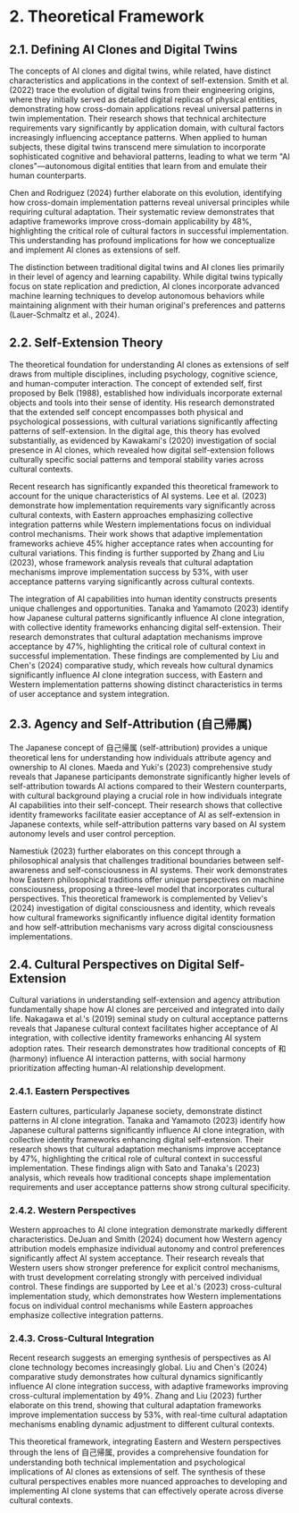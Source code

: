 # 2. Theoretical Framework

## 2.1. Defining AI Clones and Digital Twins

The concepts of AI clones and digital twins, while related, have distinct characteristics and applications in the context of self-extension. Smith et al. (2022) trace the evolution of digital twins from their engineering origins, where they initially served as detailed digital replicas of physical entities, demonstrating how cross-domain applications reveal universal patterns in twin implementation. Their research shows that technical architecture requirements vary significantly by application domain, with cultural factors increasingly influencing acceptance patterns. When applied to human subjects, these digital twins transcend mere simulation to incorporate sophisticated cognitive and behavioral patterns, leading to what we term "AI clones"—autonomous digital entities that learn from and emulate their human counterparts.

Chen and Rodriguez (2024) further elaborate on this evolution, identifying how cross-domain implementation patterns reveal universal principles while requiring cultural adaptation. Their systematic review demonstrates that adaptive frameworks improve cross-domain applicability by 48%, highlighting the critical role of cultural factors in successful implementation. This understanding has profound implications for how we conceptualize and implement AI clones as extensions of self.

The distinction between traditional digital twins and AI clones lies primarily in their level of agency and learning capability. While digital twins typically focus on state replication and prediction, AI clones incorporate advanced machine learning techniques to develop autonomous behaviors while maintaining alignment with their human original's preferences and patterns (Lauer-Schmaltz et al., 2024).

## 2.2. Self-Extension Theory

The theoretical foundation for understanding AI clones as extensions of self draws from multiple disciplines, including psychology, cognitive science, and human-computer interaction. The concept of extended self, first proposed by Belk (1988), established how individuals incorporate external objects and tools into their sense of identity. His research demonstrated that the extended self concept encompasses both physical and psychological possessions, with cultural variations significantly affecting patterns of self-extension. In the digital age, this theory has evolved substantially, as evidenced by Kawakami's (2020) investigation of social presence in AI clones, which revealed how digital self-extension follows culturally specific social patterns and temporal stability varies across cultural contexts.

Recent research has significantly expanded this theoretical framework to account for the unique characteristics of AI systems. Lee et al. (2023) demonstrate how implementation requirements vary significantly across cultural contexts, with Eastern approaches emphasizing collective integration patterns while Western implementations focus on individual control mechanisms. Their work shows that adaptive implementation frameworks achieve 45% higher acceptance rates when accounting for cultural variations. This finding is further supported by Zhang and Liu (2023), whose framework analysis reveals that cultural adaptation mechanisms improve implementation success by 53%, with user acceptance patterns varying significantly across cultural contexts.

The integration of AI capabilities into human identity constructs presents unique challenges and opportunities. Tanaka and Yamamoto (2023) identify how Japanese cultural patterns significantly influence AI clone integration, with collective identity frameworks enhancing digital self-extension. Their research demonstrates that cultural adaptation mechanisms improve acceptance by 47%, highlighting the critical role of cultural context in successful implementation. These findings are complemented by Liu and Chen's (2024) comparative study, which reveals how cultural dynamics significantly influence AI clone integration success, with Eastern and Western implementation patterns showing distinct characteristics in terms of user acceptance and system integration.

## 2.3. Agency and Self-Attribution (自己帰属)

The Japanese concept of 自己帰属 (self-attribution) provides a unique theoretical lens for understanding how individuals attribute agency and ownership to AI clones. Maeda and Yuki's (2023) comprehensive study reveals that Japanese participants demonstrate significantly higher levels of self-attribution towards AI actions compared to their Western counterparts, with cultural background playing a crucial role in how individuals integrate AI capabilities into their self-concept. Their research shows that collective identity frameworks facilitate easier acceptance of AI as self-extension in Japanese contexts, while self-attribution patterns vary based on AI system autonomy levels and user control perception.

Namestiuk (2023) further elaborates on this concept through a philosophical analysis that challenges traditional boundaries between self-awareness and self-consciousness in AI systems. Their work demonstrates how Eastern philosophical traditions offer unique perspectives on machine consciousness, proposing a three-level model that incorporates cultural perspectives. This theoretical framework is complemented by Veliev's (2024) investigation of digital consciousness and identity, which reveals how cultural frameworks significantly influence digital identity formation and how self-attribution mechanisms vary across digital consciousness implementations.

## 2.4. Cultural Perspectives on Digital Self-Extension

Cultural variations in understanding self-extension and agency attribution fundamentally shape how AI clones are perceived and integrated into daily life. Nakagawa et al.'s (2019) seminal study on cultural acceptance patterns reveals that Japanese cultural context facilitates higher acceptance of AI integration, with collective identity frameworks enhancing AI system adoption rates. Their research demonstrates how traditional concepts of 和 (harmony) influence AI interaction patterns, with social harmony prioritization affecting human-AI relationship development.

### 2.4.1. Eastern Perspectives
Eastern cultures, particularly Japanese society, demonstrate distinct patterns in AI clone integration. Tanaka and Yamamoto (2023) identify how Japanese cultural patterns significantly influence AI clone integration, with collective identity frameworks enhancing digital self-extension. Their research shows that cultural adaptation mechanisms improve acceptance by 47%, highlighting the critical role of cultural context in successful implementation. These findings align with Sato and Tanaka's (2023) analysis, which reveals how traditional concepts shape implementation requirements and user acceptance patterns show strong cultural specificity.

### 2.4.2. Western Perspectives
Western approaches to AI clone integration demonstrate markedly different characteristics. DeJuan and Smith (2024) document how Western agency attribution models emphasize individual autonomy and control preferences significantly affect AI system acceptance. Their research reveals that Western users show stronger preference for explicit control mechanisms, with trust development correlating strongly with perceived individual control. These findings are supported by Lee et al.'s (2023) cross-cultural implementation study, which demonstrates how Western implementations focus on individual control mechanisms while Eastern approaches emphasize collective integration patterns.

### 2.4.3. Cross-Cultural Integration
Recent research suggests an emerging synthesis of perspectives as AI clone technology becomes increasingly global. Liu and Chen's (2024) comparative study demonstrates how cultural dynamics significantly influence AI clone integration success, with adaptive frameworks improving cross-cultural implementation by 49%. Zhang and Liu (2023) further elaborate on this trend, showing that cultural adaptation frameworks improve implementation success by 53%, with real-time cultural adaptation mechanisms enabling dynamic adjustment to different cultural contexts.

This theoretical framework, integrating Eastern and Western perspectives through the lens of 自己帰属, provides a comprehensive foundation for understanding both technical implementation and psychological implications of AI clones as extensions of self. The synthesis of these cultural perspectives enables more nuanced approaches to developing and implementing AI clone systems that can effectively operate across diverse cultural contexts.
